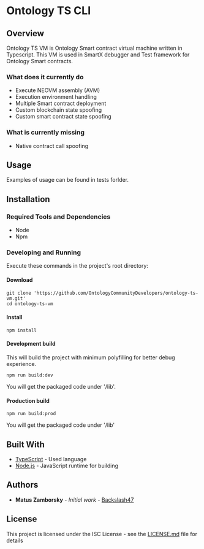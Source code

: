 # Ontology TS CLI

## Overview

Ontology TS VM is Ontology Smart contract virtual machine written in Typescript. This VM is used in SmartX debugger and Test framework for Ontology Smart contracts.


### What does it currently do

* Execute NEOVM assembly (AVM)
* Execution environment handling
* Multiple Smart contract deployment
* Custom blockchain state spoofing
* Custom smart contract state spoofing

### What is currently missing

* Native contract call spoofing

## Usage

Examples of usage can be found in tests forlder.

## Installation

### Required Tools and Dependencies

* Node
* Npm

### Developing and Running

Execute these commands in the project's root directory:

#### Download
```
git clone 'https://github.com/OntologyCommunityDevelopers/ontology-ts-vm.git'
cd ontology-ts-vm
```

#### Install

```
npm install
```

#### Development build
This will build the project with minimum polyfilling for better debug experience.

````
npm run build:dev
````

You will get the packaged code under '/lib'.


#### Production build 

````
npm run build:prod
````

You will get the packaged code under '/lib'

## Built With

* [TypeScript](https://www.typescriptlang.org/) - Used language
* [Node.js](https://nodejs.org) - JavaScript runtime for building

## Authors

* **Matus Zamborsky** - *Initial work* - [Backslash47](https://github.com/backslash47)

## License

This project is licensed under the ISC License - see the [LICENSE.md](LICENSE.md) file for details
